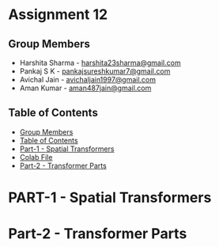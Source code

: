 # Assignment 12

## Group Members
- Harshita Sharma - harshita23sharma@gmail.com
- Pankaj S K - pankajsureshkumar7@gmail.com
- Avichal Jain - avichaljain1997@gmail.com
- Aman Kumar - aman487jain@gmail.com

## Table of Contents
- [Group Members](https://github.com/amanjain487/tsai-eva6/blob/main/Assignments/S12/README.md#group-members)
- [Table of Contents](https://github.com/amanjain487/tsai-eva6/blob/main/Assignments/S12/README.md#table-of-contents)
- [Part-1 - Spatial Transformers](https://github.com/amanjain487/tsai-eva6/blob/main/Assignments/S12/README.md#part-1---spatial-transformers)
- [Colab File](https://github.com/amanjain487/tsai-eva6/blob/main/Assignments/S12/Spatial%20Transformer.ipynb)
- [Part-2 - Transformer Parts](https://github.com/amanjain487/tsai-eva6/blob/main/Assignments/S12/README.md#part-2---transformer-parts)

# PART-1 - Spatial Transformers

# Part-2 - Transformer Parts